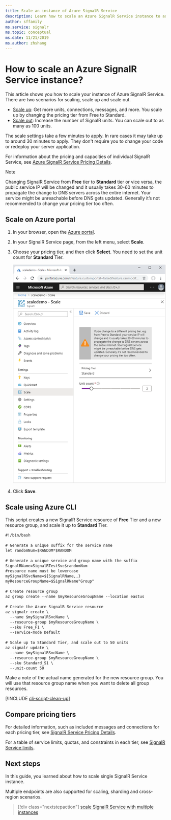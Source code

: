 ```yaml
---
title: Scale an instance of Azure SignalR Service
description: Learn how to scale an Azure SignalR Service instance to add or reduce capacity, through Azure portal or Azure CLI.
author: sffamily
ms.service: signalr
ms.topic: conceptual
ms.date: 11/21/2019
ms.author: zhshang
---
```

# How to scale an Azure SignalR Service instance?
This article shows you how to scale your instance of Azure SignalR Service. There are two scenarios for scaling, scale up and scale out.

* [Scale up](https://en.wikipedia.org/wiki/Scalability#Horizontal_and_vertical_scaling): Get more units, connections, messages, and more. You scale up by changing the pricing tier from Free to Standard.
* [Scale out](https://en.wikipedia.org/wiki/Scalability#Horizontal_and_vertical_scaling): Increase the number of SignalR units. You can scale out to as many as 100 units.

The scale settings take a few minutes to apply. In rare cases it may take up to around 30 minutes to apply. They don't require you to change your code or redeploy your server application.

For information about the pricing and capacities of individual SignalR Service, see [Azure SignalR Service Pricing Details](https://azure.microsoft.com/pricing/details/signalr-service/).  

> [!NOTE]
> Changing SignalR Service from **Free** tier to **Standard** tier or vice versa, the public service IP will be changed and it usually takes 30-60 minutes to propagate the change to DNS servers across the entire internet. 
> Your service might be unreachable before DNS gets updated. Generally it’s not recommended to change your pricing tier too often.


## Scale on Azure portal

1. In your browser, open the [Azure portal](https://portal.azure.com).

2. In your SignalR Service page, from the left menu, select **Scale**.
   
3. Choose your pricing tier, and then click **Select**. You need to set the unit count for **Standard** Tier.
   
    ![Scale on Portal](./media/signalr-howto-scale/signalr-howto-scale.png)

4. Click **Save**.

## Scale using Azure CLI

This script creates a new SignalR Service resource of **Free** Tier and a new resource group, and scale it up to **Standard** Tier. 

```azurecli-interactive
#!/bin/bash

# Generate a unique suffix for the service name
let randomNum=$RANDOM*$RANDOM

# Generate a unique service and group name with the suffix
SignalRName=SignalRTestSvc$randomNum
#resource name must be lowercase
mySignalRSvcName=${SignalRName,,}
myResourceGroupName=$SignalRName"Group"

# Create resource group 
az group create --name $myResourceGroupName --location eastus

# Create the Azure SignalR Service resource
az signalr create \
  --name $mySignalRSvcName \
  --resource-group $myResourceGroupName \
  --sku Free_F1 \
  --service-mode Default

# Scale up to Standard Tier, and scale out to 50 units
az signalr update \
  --name $mySignalRSvcName \
  --resource-group $myResourceGroupName \
  --sku Standard_S1 \
  --unit-count 50
```

Make a note of the actual name generated for the new resource group. You will use that resource group name when you want to delete all group resources.

[!INCLUDE [cli-script-clean-up](../../includes/cli-script-clean-up.md)]

## Compare pricing tiers

For detailed information, such as included messages and connections for each pricing tier, see [SignalR Service Pricing Details](https://azure.microsoft.com/pricing/details/signalr-service/).

For a table of service limits, quotas, and constraints in each tier, see [SignalR Service limits](../azure-subscription-service-limits.md#azure-signalr-service-limits).

## Next steps

In this guide, you learned about how to scale single SignalR Service instance.

Multiple endpoints are also supported for scaling, sharding and cross-region scenarios.

> [!div class="nextstepaction"]
> [scale SignalR Service with multiple instances](./signalr-howto-scale-multi-instances.md)
